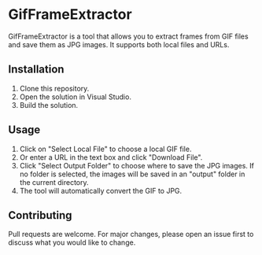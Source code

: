 # GifFrameExtractor

GifFrameExtractor is a tool that allows you to extract frames from GIF files and save them as JPG images. It supports both local files and URLs.

## Installation

1. Clone this repository.
2. Open the solution in Visual Studio.
3. Build the solution.

## Usage

1. Click on "Select Local File" to choose a local GIF file.
2. Or enter a URL in the text box and click "Download File".
3. Click "Select Output Folder" to choose where to save the JPG images. If no folder is selected, the images will be saved in an "output" folder in the current directory.
4. The tool will automatically convert the GIF to JPG.

## Contributing

Pull requests are welcome. For major changes, please open an issue first to discuss what you would like to change.
